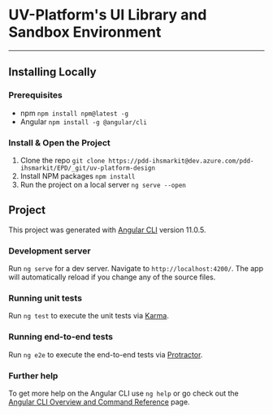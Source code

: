 

# UV-Platform's UI Library and Sandbox Environment

---

## Installing Locally

### Prerequisites

- npm
```npm install npm@latest -g```
- Angular
```npm install -g @angular/cli```

### Install & Open the Project

1. Clone the repo
```git clone https://pdd-ihsmarkit@dev.azure.com/pdd-ihsmarkit/EPD/_git/uv-platform-design```
2. Install NPM packages
```npm install```
3. Run the project on a local server
```ng serve --open```

## Project

This project was generated with [Angular CLI](https://github.com/angular/angular-cli) version 11.0.5.

### Development server

Run `ng serve` for a dev server. Navigate to `http://localhost:4200/`. The app will automatically reload if you change any of the source files.

### Running unit tests

Run `ng test` to execute the unit tests via [Karma](https://karma-runner.github.io).

### Running end-to-end tests

Run `ng e2e` to execute the end-to-end tests via [Protractor](http://www.protractortest.org/).

### Further help

To get more help on the Angular CLI use `ng help` or go check out the [Angular CLI Overview and Command Reference](https://angular.io/cli) page.
